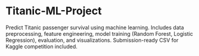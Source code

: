 # Titanic-ML-Project
Predict Titanic passenger survival using machine learning. Includes data preprocessing, feature engineering, model training (Random Forest, Logistic Regression), evaluation, and visualizations. Submission-ready CSV for Kaggle competition included.
